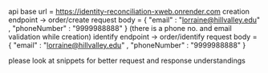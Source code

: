 api base url = https://identity-reconciliation-xweb.onrender.com
creation endpoint -> order/create
                    request body = { "email" : "lorraine@hillvalley.edu" ,
                                      "phoneNumber" : "9999988888"
                                      }
                    (there is a phone no. and email validation while creation)
identify endpoint -> order/identify
                    request body = { "email" : "lorraine@hillvalley.edu" ,
                                      "phoneNumber" : "9999988888"
                                      }


please look at snippets for better request and response understandings 

